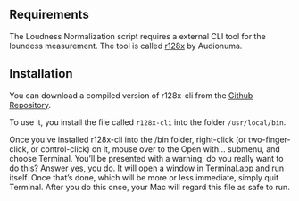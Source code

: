 ## Requirements
The Loudness Normalization script requires a external CLI tool for the loundess measurement. The tool is called [r128x](https://github.com/audionuma/r128x) by Audionuma.

## Installation
You can download a compiled version of r128x-cli from the [Github Repository](https://github.com/audionuma/r128x/releases/latest).

To use it, you install the file called `r128x-cli` into the folder `/usr/local/bin`.

Once you’ve installed r128x-cli into the /bin folder, right-click (or two-finger-click, or control-click) on it, mouse over to the Open with… submenu, and choose Terminal. You’ll be presented with a warning; do you really want to do this? Answer yes, you do. It will open a window in Terminal.app and run itself. Once that’s done, which will be more or less immediate, simply quit Terminal. After you do this once, your Mac will regard this file as safe to run.
